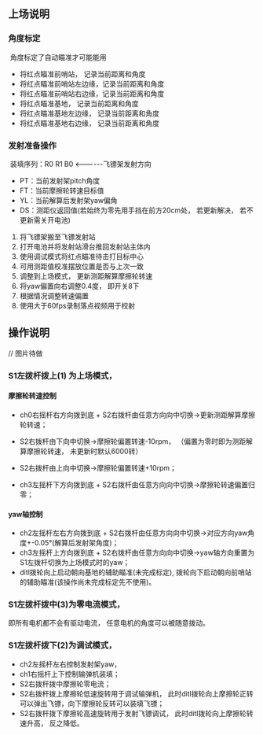 ## 上场说明

### 角度标定

​	角度标定了自动瞄准才可能能用

- 将红点瞄准前哨站， 记录当前距离和角度
- 将红点瞄准前哨站左边缘，记录当前距离和角度
- 将红点瞄准前哨站右边缘，记录当前距离和角度
- 将红点瞄准基地， 记录当前距离和角度
- 将红点瞄准基地左边缘， 记录当前距离和角度
- 将红点瞄准基地右边缘， 记录当前距离和角度

### 发射准备操作

​	装填序列：R0 R1 B0  <------飞镖架发射方向

- PT：当前发射架pitch角度
- FT：当前摩擦轮转速目标值
- YL：当前解算后发射架yaw偏角
- DS：测距仪返回值(若始终为零先用手挡在前方20cm处， 若更新解决， 若不更新需关开电池)

1. 将飞镖架搬至飞镖发射站
2. 打开电池并将发射站滑台推回发射站主体内
3. 使用调试模式将红点瞄准待击打目标中心
4. 可用测距值校准摆放位置是否与上次一致
5. 调整到上场模式， 更新测距解算摩擦轮转速
6. 将yaw偏置向右调整0.4度， 即开关8下
7. 根据情况调整转速偏置
8. 使用大于60fps录制落点视频用于校射

## 操作说明

// 图片待做

### S1左拨杆拨上(1) 为上场模式， 

#### 摩擦轮转速控制

- ch0右摇杆右方向拨到底 + S2右拨杆由任意方向向中切换→更新测距解算摩擦轮转速；

- S2右拨杆由下向中切换→摩擦轮偏置转速-10rpm， （偏置为零时即为测距解算摩擦轮转速， 未更新时默认6000转）
- S2右拨杆由上向中切换→摩擦轮偏置转速+10rpm； 
- ch3左摇杆下方向拨到底 + S2右拨杆由任意方向向中切换→摩擦轮转速偏置归零；

#### yaw轴控制

- ch2左摇杆左右方向拨到底 + S2右拨杆由任意方向向中切换→对应方向yaw角度+-0.05°(解算后发射架角度)； 
- ch3左摇杆上方向拨到底 + S2右拨杆由任意方向向中切换→yaw轴方向重置为S1左拨杆切换为上场模式时的yaw； 
- ditl拨轮向上启动朝向基地的辅助瞄准(未完成标定), 拨轮向下启动朝向前哨站的辅助瞄准(该操作尚未完成标定先不使用)。

### S1左拨杆拨中(3)为零电流模式，

 即所有电机都不会有驱动电流， 任意电机的角度可以被随意拨动。

### S1左拨杆拨下(2)为调试模式， 

- ch2左摇杆左右控制发射架yaw， 
- ch1右摇杆上下控制输弹机装填； 
- S2右拨杆拨中摩擦轮零电流； 
- S2右拨杆拨上摩擦轮低速旋转用于调试输弹机， 此时ditl拨轮向上摩擦轮正转可以弹出飞镖，向下摩擦轮反转可以装填飞镖； 
- S2右拨杆拨下摩擦轮高速旋转用于发射飞镖调试， 此时ditl拨轮向上摩擦轮转速升高， 反之降低。